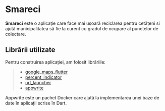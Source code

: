# Smareci
**Smareci** este o aplicație care face mai ușoară reciclarea pentru cetățeni si ajută municipalitatea să 
fie la curent cu gradul de ocupare al punctelor de colectare.

## Librării utilizate
Pentru construirea aplicației, am folosit librăriile:
> - [google_maps_flutter](https://pub.dev/packages/google_maps_flutter "google_maps_flutter")
> - [percent_indicator](https://pub.dev/packages/percent_indicator "percent_indicator")
> - [url_launcher](https://pub.dev/packages/url_launcher "url_launcher")
> - [appwrite](https://pub.dev/packages/appwrite "appwrite")

Appwrite este un pachet Docker care ajută la implementarea unei baze de date în aplicații scrise în Dart.
